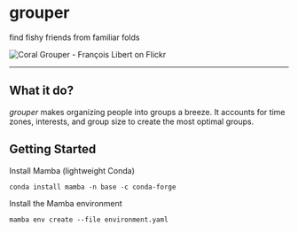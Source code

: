 # grouper

find fishy friends from familiar folds

![Coral Grouper - François Libert on Flickr](doc/Coral_Grouper_François_Libert.jpg)

[grouper-flickr]: https://flic.kr/p/YhYRSV

---

## What it do?

_grouper_ makes organizing people into groups a breeze. It accounts for time zones, interests, and group size to create the most optimal groups.

## Getting Started

Install Mamba (lightweight Conda)

```shell
conda install mamba -n base -c conda-forge
```

Install the Mamba environment

```shell
mamba env create --file environment.yaml
```